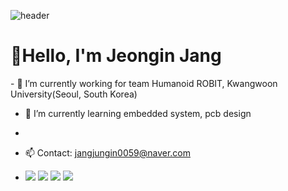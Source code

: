 ![header](https://capsule-render.vercel.app/api?type=slice&color=auto&height=150&section=header&text=Jeongin%20Jang's%20Github&fontSize=60)
# 👋Hello, I'm Jeongin Jang

<div>
- 🔭 I’m currently working for team Humanoid ROBIT, Kwangwoon University(Seoul, South Korea)
  
- 🌱 I’m currently learning embedded system, pcb design
- 
- 📫 Contact: jangjungin0059@naver.com

- <img src="https://img.shields.io/badge/C-A8B9CC?style=flat&logo=c&logoColor=white"/> <img src="https://img.shields.io/badge/C++-00599C?style=flat&logo=cplusplus&logoColor=white"/> <img src="https://img.shields.io/badge/Ros-22314E?style=flat&logo=ros&logoColor=white"/> <img src="https://img.shields.io/badge/altiumdesigner-#A5915F?&style=flat&logo=altiumdesigner&logoColor=#A5915F"/>
